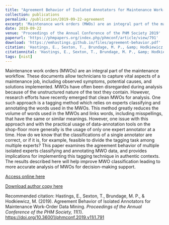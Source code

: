 ```yaml
---
title: "Agreement Behavior of Isolated Annotators for Maintenance Work-Order Data Mining"
collection: publications
permalink: /publication/2019-09-22-agreement
excerpt: 'Maintenance work orders (MWOs) are an integral part of the maintenance workflow. These documents allow technicians to capture vital aspects of a maintenance job, including observed symptoms, potential causes, and solutions implemented. MWOs have often been disregarded during analysis because of the unstructured nature of the text they contain. However, research efforts have recently emerged that clean MWOs for analysis. One such approach is a tagging method which relies on experts classifying and annotating the words used in the MWOs. This method greatly reduces the volume of words used in the MWOs and links words, including misspellings, that have the same or similar meanings. However, one issue with this approach and with the practical usage of data-annotation tools on the shop-floor more generally is the usage of only one expert annotator at a time. How do we know that the classifications of a single annotator are correct, or if it is, for example, feasible to divide the tagging task among multiple experts? This paper examines the agreement behavior of multiple isolated experts classifying and annotating MWO data, and provides implications for implementing this tagging technique in authentic contexts. The results described here will help improve MWO classification leading to more accurate analysis of MWOs for decision-making support.'
date: 2019-09-22
venue: 'Proceedings of the Annual Conference of the PHM Society 2019'
paperurl: 'https://phmpapers.org/index.php/phmconf/article/view/791'
download: 'https://emhastings.github.io/files/agreement-behavior.pdf'
citation: 'Hastings, E., Sexton, T., Brundage, M. P., &amp; Hodkiewicz, M. (2019). Agreement Behavior of Isolated Annotators for Maintenance Work-Order Data Mining. *Proceedings of the Annual Conference of the PHM Society, 11*(1). https://doi.org/10.36001/phmconf.2019.v11i1.791'
citationnital: 'Hastings, E., Sexton, T., Brundage, M. P., &amp; Hodkiewicz, M. (2019). Agreement Behavior of Isolated Annotators for Maintenance Work-Order Data Mining. Proceedings of the Annual Conference of the PHM Society, 11(1). https://doi.org/10.36001/phmconf.2019.v11i1.791'
tags: [nist]
---
```


Maintenance work orders (MWOs) are an integral part of the maintenance workflow. These documents allow technicians to capture vital aspects of a maintenance job, including observed symptoms, potential causes, and solutions implemented. MWOs have often been disregarded during analysis because of the unstructured nature of the text they contain. However, research efforts have recently emerged that clean MWOs for analysis. One such approach is a tagging method which relies on experts classifying and annotating the words used in the MWOs. This method greatly reduces the volume of words used in the MWOs and links words, including misspellings, that have the same or similar meanings. However, one issue with this approach and with the practical usage of data-annotation tools on the shop-floor more generally is the usage of only one expert annotator at a time. How do we know that the classifications of a single annotator are correct, or if it is, for example, feasible to divide the tagging task among multiple experts? This paper examines the agreement behavior of multiple isolated experts classifying and annotating MWO data, and provides implications for implementing this tagging technique in authentic contexts. The results described here will help improve MWO classification leading to more accurate analysis of MWOs for decision-making support.

[Access online here](https://phmpapers.org/index.php/phmconf/article/view/791)

[Download author copy here](https://emhastings.github.io/files/agreement-behavior.pdf)

Recommended citation: Hastings, E., Sexton, T., Brundage, M. P., & Hodkiewicz, M. (2019). Agreement Behavior of Isolated Annotators for Maintenance Work-Order Data Mining. *Proceedings of the Annual Conference of the PHM Society, 11*(1). https://doi.org/10.36001/phmconf.2019.v11i1.791